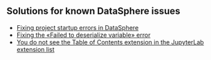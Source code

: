## Solutions for known DataSphere issues

* [Fixing project startup errors in DataSphere](datasphere-projects-starting-issue.md)
* [Fixing the «Failed to deserialize variable» error](failed-to-deserialize-variable-in-yandex-datasphere.md)
* [You do not see the Table of Contents extension in the JupyterLab extension list](toc-extension-is-missing-in-jupyterlab-extensions-catalog.md)
